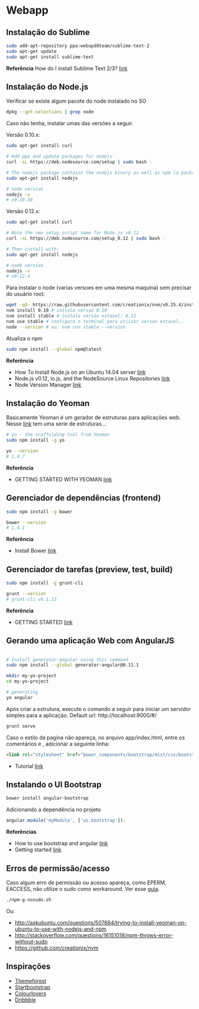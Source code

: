 # Webapp

## Instalação do Sublime

```sh
sudo add-apt-repository ppa:webupd8team/sublime-text-2
sudo apt-get update
sudo apt-get install sublime-text
```

**Referência** How do I install Sublime Text 2/3? [link](http://askubuntu.com/questions/172698/how-do-i-install-sublime-text-2-3)

## Instalação do Node.js

Verificar se existe algum pacote do node instalado no SO
```sh
dpkg --get-selections | grep node
```

Caso não tenha, instalar umas das versões a seguir.

Versão 0.10.x:
```sh
sudo apt-get install curl

# Add ppa and update packages for nodejs
curl -sL https://deb.nodesource.com/setup | sudo bash -

# The nodejs package contains the nodejs binary as well as npm (a package manager for Node.js)
sudo apt-get install nodejs

# node version
nodejs -v
# v0.10.38

```

Versão 0.12.x:
```sh
sudo apt-get install curl

# Note the new setup script name for Node.js v0.12
curl -sL https://deb.nodesource.com/setup_0.12 | sudo bash -

# Then install with:
sudo apt-get install nodejs

# node version
nodejs -v
# v0.12.4

```

Para instalar o node (varias versoes em uma mesma maquina) sem precisar do usuário root:
```sh
wget -qO- https://raw.githubusercontent.com/creationix/nvm/v0.25.4/install.sh | bash
nvm install 0.10 # instala versao 0.10
nvm install stable # instala versao estavel: 0.12
nvm use stable # configura o terminal para utiizar versao estavel..
node --version # ou: nvm run stable --version
```

Atualiza o npm

```sh
sudo npm install --global npm@latest
```

**Referência** 

* How To Install Node.js on an Ubuntu 14.04 server [link](https://www.digitalocean.com/community/tutorials/how-to-install-node-js-on-an-ubuntu-14-04-server)
* Node.js v0.12, io.js, and the NodeSource Linux Repositories [link](https://nodesource.com/blog/nodejs-v012-iojs-and-the-nodesource-linux-repositories)
* Node Version Manager [link](https://github.com/creationix/nvm)

## Instalação do Yeoman
Basicamente Yeoman é um gerador de estruturas para aplicações web. Nesse [link](http://yeoman.io/generators/) tem uma serie de estruturas...

```sh
# yo - the scaffolding tool from Yeoman
sudo npm install -g yo

yo --version
# 1.4.7
```

**Referência** 

* GETTING STARTED WITH YEOMAN [link](http://yeoman.io/learning/index.html)

## Gerenciador de dependências (frontend)

```sh
sudo npm install -g bower

bower --version
# 1.4.1
```

**Referência**

* Install Bower [link](http://bower.io/#install-bower)

## Gerenciador de tarefas (preview, test, build)

```sh
sudo npm install -g grunt-cli

grunt --version
# grunt-cli v0.1.13
```


**Referência** 

* GETTING STARTED [link](http://gruntjs.com/getting-started)

## Gerando uma aplicação Web com AngularJS

```sh

# Install generator-angular using this command
sudo npm install --global generator-angular@0.11.1

mkdir my-yo-project
cd my-yo-project

# generating 
yo angular

```

Após criar a estrutura, execute o comando a seguir para iniciar um servidor simples para a aplicação. Default url: http://localhost:9000/#/

```sh
grunt serve
```

Caso o estilo da pagina não apareça, no arquivo app/index.html, entre os comentários <!-- bower:css --> e <!-- endbower -->, adicionar a seguinte linha:

```html
<link rel="stylesheet" href="bower_components/bootstrap/dist/css/bootstrap.css" />
```

* Tutorial [link](http://yeoman.io/codelab/install-generators.html)

## Instalando o UI Bootstrap

```sh
bower install angular-bootstrap
```

Adicionando a dependência no projeto

```js
angular.module('myModule', ['ui.bootstrap']);
```

**Referências**

* How to use bootstrap and angular [link](https://scotch.io/tutorials/how-to-correctly-use-bootstrapjs-and-angularjs-together)
* Getting started [link](http://angular-ui.github.io/bootstrap/)

## Erros de permissão/acesso

Caso algum erro de permissão ou acesso apareça, como EPERM, EACCESS, não utilize o sudo como workaround. Ver esse [guia](https://github.com/sindresorhus/guides/blob/master/npm-global-without-sudo.md).

```sh
./npm-g-nosudo.sh
```

Ou:

* http://askubuntu.com/questions/507684/trying-to-install-yeoman-on-ubuntu-to-use-with-nodejs-and-npm
* http://stackoverflow.com/questions/16151018/npm-throws-error-without-sudo
* https://github.com/creationix/nvm

## Inspirações

* [Themeforest](http://themeforest.net/search?utf8=%E2%9C%93&term=&view=list&sort=&date=&category=site-templates&price_min=&price_max=&sales=rank-4&rating_min=)
* [Startbootstrap](http://startbootstrap.com/template-categories/one-page/)
* [Colourlovers](http://www.colourlovers.com/palletes)
* [Dribbble](http://dribbble.com)
